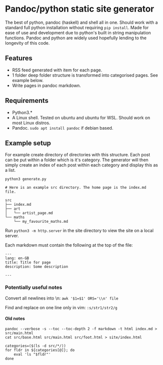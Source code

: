 # Pandoc/python static site generator

The best of python, pandoc (haskell) and shell all in one. Should work with a standard full python installation without requiring `pip install`. Made for ease of use and development due to python's built in string manipulation functions. Pandoc and python are widely used hopefully lending to the longevity of this code.

## Features
- RSS feed generated with item for each page.
- 1 folder deep folder structure is transformed into categorised pages. See example below.
- Write pages in pandoc markdown.

## Requirements
- Python3.\*
- A Linux shell. Tested on ubuntu and ubuntu for WSL. Should work on most Linux distros.
- Pandoc. `sudo apt install pandoc` if debian based.

## Example setup

For example create directory of directories with this structure. Each post can be put within a folder which is it's category. The generator will then simply create an index of each post within each category and display this as a list.
```
python3 generate.py

# Here is an example src directory. The home page is the index.md file.

src
├── index.md
├── art
│   └── artist_page.md
└── maths
    └── my_favourite_maths.md

```
Run `python3 -m http.server` in the site directory to view the site on a local server.

Each markdown must contain the following at the top of the file:

```
---
lang: en-GB
title: Title for page
description: Some description

---
```

### Potentially useful notes

Convert all newlines into \n: `awk '$1=$1' ORS='\\n' file`

Find and replace on one line only in vim: `:s/str1/str2/g`

#### Old notes
```
pandoc --verbose -s --toc --toc-depth 2 -f markdown -t html index.md > src/main.html
cat src/base.html src/main.html src/foot.html > site/index.html

categories=($(ls -d src/*/))
for fldr in ${categories[@]}; do
    eval 'ls "$fldr"'
done
```



